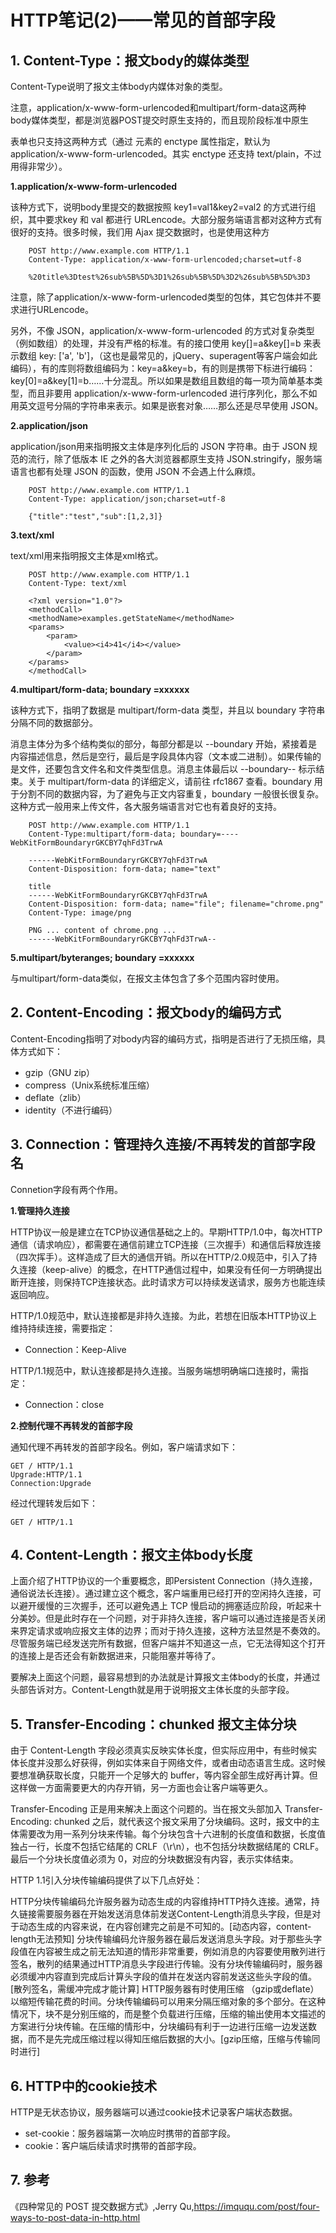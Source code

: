 # HTTP笔记(2)——常见的首部字段 #

## 1. Content-Type：报文body的媒体类型 ##

Content-Type说明了报文主体body内媒体对象的类型。

注意，application/x-www-form-urlencoded和multipart/form-data这两种body媒体类型，都是浏览器POST提交时原生支持的，而且现阶段标准中原生 <form> 表单也只支持这两种方式（通过 <form> 元素的 enctype 属性指定，默认为 application/x-www-form-urlencoded。其实 enctype 还支持 text/plain，不过用得非常少）。

**1.application/x-www-form-urlencoded**

该种方式下，说明body里提交的数据按照 key1=val1&key2=val2 的方式进行组织，其中要求key 和 val 都进行 URLencode。大部分服务端语言都对这种方式有很好的支持。很多时候，我们用 Ajax 提交数据时，也是使用这种方

```
    POST http://www.example.com HTTP/1.1
    Content-Type: application/x-www-form-urlencoded;charset=utf-8

    %20title%3Dtest%26sub%5B%5D%3D1%26sub%5B%5D%3D2%26sub%5B%5D%3D3
```

注意，除了application/x-www-form-urlencoded类型的包体，其它包体并不要求进行URLencode。

另外，不像 JSON，application/x-www-form-urlencoded 的方式对复杂类型（例如数组）的处理，并没有严格的标准。有的接口使用 key[]=a&key[]=b 来表示数组 key: ['a', 'b']，（这也是最常见的，jQuery、superagent等客户端会如此编码），有的库则将数组编码为：key=a&key=b，有的则是携带下标进行编码：key[0]=a&key[1]=b……十分混乱。所以如果是数组且数组的每一项为简单基本类型，而且非要用 application/x-www-form-urlencoded 进行序列化，那么不如用英文逗号分隔的字符串来表示。如果是嵌套对象……那么还是尽早使用 JSON。

**2.application/json**

application/json用来指明报文主体是序列化后的 JSON 字符串。由于 JSON 规范的流行，除了低版本 IE 之外的各大浏览器都原生支持 JSON.stringify，服务端语言也都有处理 JSON 的函数，使用 JSON 不会遇上什么麻烦。

```
    POST http://www.example.com HTTP/1.1
    Content-Type: application/json;charset=utf-8

    {"title":"test","sub":[1,2,3]}
```

**3.text/xml**

text/xml用来指明报文主体是xml格式。

```
    POST http://www.example.com HTTP/1.1
    Content-Type: text/xml

    <?xml version="1.0"?>
    <methodCall>
    <methodName>examples.getStateName</methodName>
    <params>
        <param>
            <value><i4>41</i4></value>
        </param>
    </params>
    </methodCall>
```

**4.multipart/form-data; boundary =xxxxxx**

该种方式下，指明了数据是 multipart/form-data 类型，并且以 boundary 字符串分隔不同的数据部分。

消息主体分为多个结构类似的部分，每部分都是以 --boundary 开始，紧接着是内容描述信息，然后是空行，最后是字段具体内容（文本或二进制）。如果传输的是文件，还要包含文件名和文件类型信息。消息主体最后以 --boundary-- 标示结束。关于 multipart/form-data 的详细定义，请前往 rfc1867 查看。boundary 用于分割不同的数据内容，为了避免与正文内容重复，boundary 一般很长很复杂。这种方式一般用来上传文件，各大服务端语言对它也有着良好的支持。

```
    POST http://www.example.com HTTP/1.1
    Content-Type:multipart/form-data; boundary=----WebKitFormBoundaryrGKCBY7qhFd3TrwA

    ------WebKitFormBoundaryrGKCBY7qhFd3TrwA
    Content-Disposition: form-data; name="text"

    title
    ------WebKitFormBoundaryrGKCBY7qhFd3TrwA
    Content-Disposition: form-data; name="file"; filename="chrome.png"
    Content-Type: image/png

    PNG ... content of chrome.png ...
    ------WebKitFormBoundaryrGKCBY7qhFd3TrwA--
```

**5.multipart/byteranges; boundary =xxxxxx**

与multipart/form-data类似，在报文主体包含了多个范围内容时使用。

## 2. Content-Encoding：报文body的编码方式 ##

Content-Encoding指明了对body内容的编码方式，指明是否进行了无损压缩，具体方式如下：

* gzip（GNU zip）
* compress（Unix系统标准压缩）
* deflate（zlib）
* identity（不进行编码）

## 3. Connection：管理持久连接/不再转发的首部字段名 ##

Connetion字段有两个作用。

**1.管理持久连接**

HTTP协议一般是建立在TCP协议通信基础之上的。早期HTTP/1.0中，每次HTTP通信（请求响应），都需要在通信前建立TCP连接（三次握手）和通信后释放连接（四次挥手）。这样造成了巨大的通信开销。所以在HTTP/2.0规范中，引入了持久连接（keep-alive）的概念，在HTTP通信过程中，如果没有任何一方明确提出断开连接，则保持TCP连接状态。此时请求方可以持续发送请求，服务方也能连续返回响应。

HTTP/1.0规范中，默认连接都是非持久连接。为此，若想在旧版本HTTP协议上维持持续连接，需要指定：

* Connection：Keep-Alive

HTTP/1.1规范中，默认连接都是持久连接。当服务端想明确端口连接时，需指定：

* Connection：close

**2.控制代理不再转发的首部字段**

通知代理不再转发的首部字段名。例如，客户端请求如下：

    GET / HTTP/1.1
    Upgrade:HTTP/1.1
    Connection:Upgrade

经过代理转发后如下：

    GET / HTTP/1.1

## 4. Content-Length：报文主体body长度 ##

上面介绍了HTTP协议的一个重要概念，即Persistent Connection（持久连接，通俗说法长连接）。通过建立这个概念，客户端重用已经打开的空闲持久连接，可以避开缓慢的三次握手，还可以避免遇上 TCP 慢启动的拥塞适应阶段，听起来十分美妙。但是此时存在一个问题，对于非持久连接，客户端可以通过连接是否关闭来界定请求或响应报文主体的边界；而对于持久连接，这种方法显然是不奏效的。尽管服务端已经发送完所有数据，但客户端并不知道这一点，它无法得知这个打开的连接上是否还会有新数据进来，只能阻塞并等待了。

要解决上面这个问题，最容易想到的办法就是计算报文主体body的长度，并通过头部告诉对方。Content-Length就是用于说明报文主体长度的头部字段。

## 5. Transfer-Encoding：chunked 报文主体分块 ##

由于 Content-Length 字段必须真实反映实体长度，但实际应用中，有些时候实体长度并没那么好获得，例如实体来自于网络文件，或者由动态语言生成。这时候要想准确获取长度，只能开一个足够大的 buffer，等内容全部生成好再计算。但这样做一方面需要更大的内存开销，另一方面也会让客户端等更久。

Transfer-Encoding 正是用来解决上面这个问题的。当在报文头部加入 Transfer-Encoding: chunked 之后，就代表这个报文采用了分块编码。这时，报文中的主体需要改为用一系列分块来传输。每个分块包含十六进制的长度值和数据，长度值独占一行，长度不包括它结尾的 CRLF（\r\n），也不包括分块数据结尾的 CRLF。最后一个分块长度值必须为 0，对应的分块数据没有内容，表示实体结束。

HTTP 1.1引入分块传输编码提供了以下几点好处：

HTTP分块传输编码允许服务器为动态生成的内容维持HTTP持久连接。通常，持久链接需要服务器在开始发送消息体前发送Content-Length消息头字段，但是对于动态生成的内容来说，在内容创建完之前是不可知的。[动态内容，content-length无法预知]
分块传输编码允许服务器在最后发送消息头字段。对于那些头字段值在内容被生成之前无法知道的情形非常重要，例如消息的内容要使用散列进行签名，散列的结果通过HTTP消息头字段进行传输。没有分块传输编码时，服务器必须缓冲内容直到完成后计算头字段的值并在发送内容前发送这些头字段的值。[散列签名，需缓冲完成才能计算]
HTTP服务器有时使用压缩 （gzip或deflate）以缩短传输花费的时间。分块传输编码可以用来分隔压缩对象的多个部分。在这种情况下，块不是分别压缩的，而是整个负载进行压缩，压缩的输出使用本文描述的方案进行分块传输。在压缩的情形中，分块编码有利于一边进行压缩一边发送数据，而不是先完成压缩过程以得知压缩后数据的大小。[gzip压缩，压缩与传输同时进行]


## 6. HTTP中的cookie技术 ##

HTTP是无状态协议，服务器端可以通过cookie技术记录客户端状态数据。

* set-cookie：服务器端第一次响应时携带的首部字段。
* cookie：客户端后续请求时携带的首部字段。


## 7. 参考 ##

《四种常见的 POST 提交数据方式》,Jerry Qu,https://imququ.com/post/four-ways-to-post-data-in-http.html